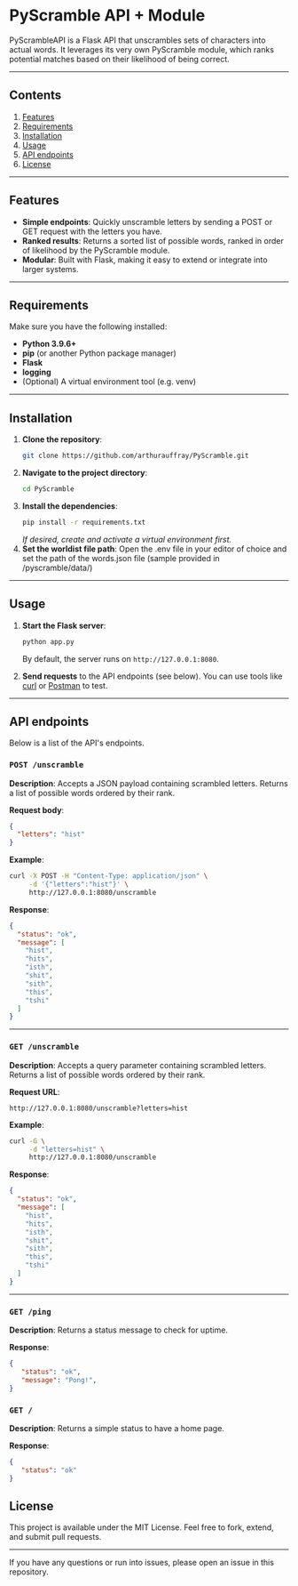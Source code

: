# PyScramble API + Module

PyScrambleAPI is a Flask API that unscrambles sets of characters into actual words.
It leverages its very own PyScramble module, which ranks potential matches based on their likelihood of being correct.

---

## Contents

1. [Features](#features)  
2. [Requirements](#requirements)  
3. [Installation](#installation)  
4. [Usage](#usage)  
5. [API endpoints](#api-endpoints)  
6. [License](#license)

---

## Features

- **Simple endpoints**: Quickly unscramble letters by sending a POST or GET request with the letters you have.
- **Ranked results**: Returns a sorted list of possible words, ranked in order of likelihood by the PyScramble module.
- **Modular**: Built with Flask, making it easy to extend or integrate into larger systems.

---

## Requirements

Make sure you have the following installed:
- **Python 3.9.6+**
- **pip** (or another Python package manager)
- **Flask**
- **logging** 
- (Optional) A virtual environment tool (e.g. venv)

---

## Installation

1. **Clone the repository**:
   ```bash
   git clone https://github.com/arthurauffray/PyScramble.git
   ```
2. **Navigate to the project directory**:
   ```bash
   cd PyScramble
   ```
3. **Install the dependencies**:
   ```bash
   pip install -r requirements.txt
   ```
   *If desired, create and activate a virtual environment first.*
4. **Set the worldist file path**:
   Open the .env file in your editor of choice and set the path of the words.json file
   (sample provided in /pyscramble/data/)
---

## Usage

1. **Start the Flask server**:
   ```bash
   python app.py
   ```
   By default, the server runs on `http://127.0.0.1:8080`.

2. **Send requests** to the API endpoints (see below). You can use tools like [curl](https://curl.se/) or [Postman](https://www.postman.com/) to test.

---

## API endpoints

Below is a list of the API's endpoints.

### `POST /unscramble`

**Description**: Accepts a JSON payload containing scrambled letters. Returns a list of possible words ordered by their rank.

**Request body**:
```json
{
  "letters": "hist"
}
```

**Example**:
```bash
curl -X POST -H "Content-Type: application/json" \
     -d '{"letters":"hist"}' \
     http://127.0.0.1:8080/unscramble
```

**Response**:
```json
{
  "status": "ok", 
  "message": [
    "hist", 
    "hits", 
    "isth", 
    "shit", 
    "sith", 
    "this", 
    "tshi"
  ]
}
```

---


### `GET /unscramble`

**Description**: Accepts a query parameter containing scrambled letters. Returns a list of possible words ordered by their rank.

**Request URL**:
```
http://127.0.0.1:8080/unscramble?letters=hist
```

**Example**:
```bash
curl -G \
     -d "letters=hist" \
     http://127.0.0.1:8080/unscramble
```

**Response**:
```json
{
  "status": "ok", 
  "message": [
    "hist", 
    "hits", 
    "isth", 
    "shit", 
    "sith", 
    "this", 
    "tshi"
  ]
}
```

---

### `GET /ping`

**Description**: Returns a status message to check for uptime.

**Response**:
```json
{
   "status": "ok",
   "message": "Pong!",
}
```

### `GET /`

**Description**: Returns a simple status to have a home page.

**Response**:
```json
{
   "status": "ok"
}
```

## License

This project is available under the MIT License. Feel free to fork, extend, and submit pull requests.

---

If you have any questions or run into issues, please open an issue in this repository.
